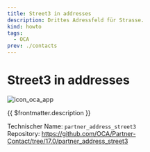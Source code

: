 ```yaml
---
title: Street3 in addresses
description: Drittes Adressfeld für Strasse.
kind: howto
tags:
  - OCA
prev: ./contacts
---
```


# Street3 in addresses

![icon_oca_app](../attachments/icon_oca_app.png)

{{ $frontmatter.description }}

Technischer Name: `partner_address_street3`\
Repository: <https://github.com/OCA/Partner-Contact/tree/17.0/partner_address_street3>
